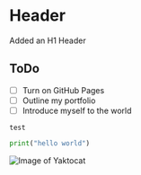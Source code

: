 # Header

Added an H1 Header

## ToDo
- [ ] Turn on GitHub Pages
- [ ] Outline my portfolio
- [ ] Introduce myself to the world

```
test
```

``` python
print("hello world")
```


![Image of Yaktocat](https://octodex.github.com/images/yaktocat.png)


